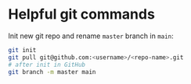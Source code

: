# Helpful git commands

Init new git repo and rename `master` branch in `main`:

```bash
git init
git pull git@github.com:<username>/<repo-name>.git
# after init in GitHub
git branch -m master main
```
